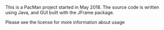 This is a PacMan project started in May 2018. The source code is written using Java, and GUI built with the JFrame package.

Please see the license for more information about usage
